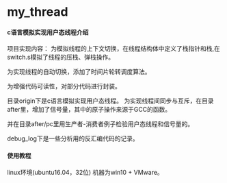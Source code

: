 # my_thread

#### c语言模拟实现用户态线程介绍

项目实现内容：
为模拟线程的上下文切换，在线程结构体中定义了栈指针和栈,在switch.s模拟了线程的压栈、弹栈操作。

为实现线程的自动切换，添加了时间片轮转调度算法。

为增强代码可读性，对部分代码进行封装。


目录origin下是c语言模拟实现用户态线程。
为实现线程间同步与互斥，在目录after里，增加了信号量，其中的原子操作来源于GCC的函数。

并在目录after/pc里用生产者-消费者例子检验用户态线程和信号量的。

debug_log下是一些分析用的反汇编代码的记录。


#### 使用教程

linux环境(ubuntu16.04，32位)
机器为win10 + VMware。
